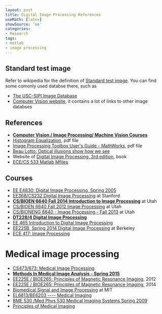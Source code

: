 ```yaml
---
layout: post
title: Digital Image Processing References
useMath: [latex]
showSource: 'no'
categories:
- Research
tags:
- matlab
- image processing
---
```



## Standard test image
 Refer to wikipedia for the definition of [Standard test image][24]. You can find some comonly used databse there,
such as 
  - [The USC-SIPI Image Database][25]
  - [Computer Vision website][26], it contains a lot of links to other image databses

## References
 - [**Computer Vision / Image Processing/ Machine Vision Courses**][13]
 - [Histogram Equalization][1], pdf file
 - [Image Processing Toolbox User's Guide - MathWorks][2], pdf file
 - [Beau Lotto: Optical illusions show how we see][8]
 - Website of [Digital Image Processing, 3rd edition][9], book
 - [ECE/CS 533 Matlab Mfiles][10]


## Courses
 - [EE E4830: Digital Image Processing, Spring 2005][14]
 - [EE368/CS232 Digital Image Processing][3] at Stanford
 - [**CS/BIOEN 6640 Fall 2014 Introduction to Image Processing**][6] at Utah
 - [CS/BIOEN 6640 Fall 2012 Image Processing][4] at Utah
 - [CS/BIONENG 6640 - Image Processing - Fall 2013][5] at Utah
 - [**DT228/4 Digital Image Processing**][7]
 - [EE 465 Introduction to Digital Image Processing][11]
 - [EE225B, Spring 2014 Digital Image Processing][12] at Berkeley
 - [ECE 417: Image Processing][15]

# Medical image processing
 - [CS473/673: Medical Image Processing][16]
 - [**Methods In Medical Image Analysis - Spring 2015**][17]   
 - [EE225E / BIOE265: Principles of Magnetic Resonance Imaging][18], 2012
 - [EE225E / BIOE265: Principles of Magnetic Resonance Imaging][19], 2014
 - [Biomedical Signal and Image Processing][20] at MIT
 - [EL6813/BE6203 ---- Medical Imaging][21]
 - [BME 530 /Med Phys 530 Medical Imaging Systems Spring 2009][22]
 - [Principles of Medical Imaging][23]










[26]: http://www.cs.cmu.edu/afs/cs/project/cil/ftp/html/v-images.html
[25]: http://sipi.usc.edu/database/
[24]: https://en.wikipedia.org/wiki/Standard_test_image

[23]: http://ocw.mit.edu/courses/nuclear-engineering/22-058-principles-of-medical-imaging-fall-2002/index.htm
[22]: http://www.medphysics.wisc.edu/~block/bme_530_lectures.html
[21]: http://eeweb.poly.edu/~yao/EL5823/
[20]:http://ocw.mit.edu/courses/health-sciences-and-technology/hst-582j-biomedical-signal-and-image-processing-spring-2007/index.htm
[19]: http://inst.eecs.berkeley.edu/~ee225e/sp14/
[18]: http://inst.eecs.berkeley.edu/~ee225e/sp12/
[17]: http://www.cs.cmu.edu/~galeotti/methods_course/
[16]: https://cs.uwaterloo.ca/~jorchard/cs473/CS473/Lectures.html
[15]: https://ece.uwaterloo.ca/~ece417/outline.html
[14]: http://www.ee.columbia.edu/~sfchang/course/dip/
[13]: http://homepages.inf.ed.ac.uk/rbf/IAPR/researchers/D2PAGES/d2courseSyllabi.htm
[12]: http://inst.eecs.berkeley.edu/~ee225b/sp14/#lectures
[11]: http://www.csee.wvu.edu/~xinl/courses/ee465/ee465.html
[10]: http://homepages.cae.wisc.edu/~ece533/matlab/index.html
[9]: http://www.imageprocessingplace.com/DIP-3E/dip3e_main_page.htm
[8]: http://www.ted.com/talks/beau_lotto_optical_illusions_show_how_we_see?language=en
[7]: http://www.comp.dit.ie/bmacnamee/gaip.htm
[6]: http://www.sci.utah.edu/~gerig/CS6640-F2014/CS6640-F2014.html
[5]: http://www.eng.utah.edu/~cs6640/
[4]: http://www.sci.utah.edu/~gerig/CS6640-F2012/CS6640-F2012.html
[3]: http://web.stanford.edu/class/ee368/handouts.html
[2]: http://www.mathworks.com/help/pdf_doc/images/images_tb.pdf
[1]: http://www.math.uci.edu/icamp/courses/math77c/demos/hist_eq.pdf